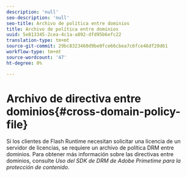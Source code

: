 ```yaml
---
description: 'null'
seo-description: 'null'
seo-title: Archivo de política entre dominios
title: Archivo de política entre dominios
uuid: 5e813345-2cea-4c1a-a892-dfd95b6efc22
translation-type: tm+mt
source-git-commit: 29bc8323460d9be0fce66cbea7c6fce46df20d61
workflow-type: tm+mt
source-wordcount: '47'
ht-degree: 0%

---
```



# Archivo de directiva entre dominios{#cross-domain-policy-file}

Si los clientes de Flash Runtime necesitan solicitar una licencia de un servidor de licencias, se requiere un archivo de política DRM entre dominios. Para obtener más información sobre las directivas entre dominios, consulte *Uso del SDK de DRM de Adobe Primetime para la protección de contenido*.

